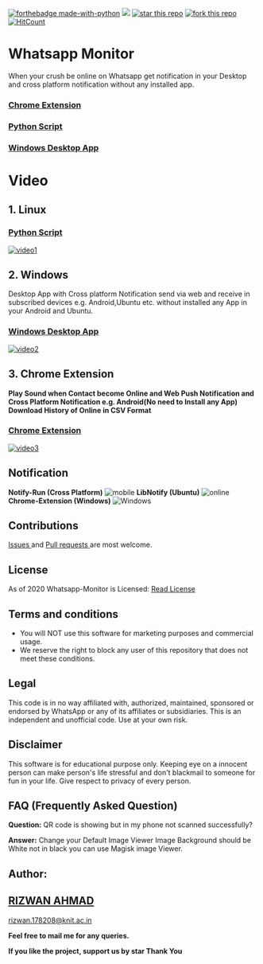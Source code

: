 
[![forthebadge made-with-python](http://ForTheBadge.com/images/badges/made-with-python.svg)](https://www.python.org/) 
![](https://img.shields.io/badge/Chrome%20Extension-WhatsApp%20Monitor-green)
[![star this repo](http://githubbadges.com/star.svg?user=rizwansoaib&repo=whatsapp-monitor)](https://github.com/rizwansoaib/whatsapp-monitor)
[![fork this repo](http://githubbadges.com/fork.svg?user=rizwansoaib&repo=whatsapp-monitor)](http://github.com/rizwansoaib/whatsapp-monitor/fork)
[![HitCount](http://hits.dwyl.io/rizwansoaib/whatsapp-monitor.svg)](http://hits.dwyl.io/rizwansoaib/whatsapp-monitor)

# Whatsapp Monitor

When your crush be online on Whatsapp get notification in your Desktop and  cross platform notification without any installed app.

### [Chrome Extension](https://github.com/rizwansoaib/whatsapp-monitor/tree/master/Chrome-Extension)
### [Python Script](https://github.com/rizwansoaib/whatsapp-monitor/tree/master/Script)
### [Windows Desktop App](https://github.com/rizwansoaib/whatsapp-monitor/tree/master/Windows)

# Video 


 ## 1. Linux
  ### [Python Script](https://github.com/rizwansoaib/whatsapp-monitor/tree/master/Script)
   [![video1](https://user-images.githubusercontent.com/29729380/75820835-1a54ea80-5dc3-11ea-944c-075dda2a0f72.png)](https://youtu.be/3Xo45yhncwg)
 ## 2. Windows
 Desktop App with Cross platform Notification send via web and receive in subscribed devices e.g. Android,Ubuntu etc. without installed any App in your Android and Ubuntu.
 ### [Windows Desktop App](https://github.com/rizwansoaib/whatsapp-monitor/tree/master/Windows)

   [![video2](https://user-images.githubusercontent.com/29729380/71323225-e32aa900-24f6-11ea-8928-eecb77b0d8a2.png)
](https://www.youtube.com/watch?v=kd44QGSkKz8)



## 3. Chrome Extension

**Play Sound when Contact become Online and Web Push Notification and  Cross Platform Notification e.g. Android(No need to Install any App)  Download History of Online in CSV Format**
### [Chrome Extension](https://github.com/rizwansoaib/whatsapp-monitor/tree/master/Chrome-Extension)


  [![video3](https://user-images.githubusercontent.com/29729380/75627593-7ff47b80-5bf7-11ea-9f20-4ed6b81d4d1d.png)
](https://youtu.be/PFUcunuiGy4)

## Notification 
 
   **Notify-Run (Cross Platform)** 
   ![mobile](https://user-images.githubusercontent.com/29729380/74177733-5384b980-4c60-11ea-8b86-a40267588194.png)
   **LibNotify (Ubuntu)**
   ![online](https://user-images.githubusercontent.com/29729380/74180748-0c012c00-4c66-11ea-91f8-b9fd5f6b6a99.jpg)
   **Chrome-Extension (Windows)**
   ![Windows](https://user-images.githubusercontent.com/29729380/74180771-115e7680-4c66-11ea-9939-b9eca7e4b646.png)
  
   
## Contributions
<a href="https://github.com/rizwansoaib/whatsapp-monitor/issues"> Issues </a>
and <a href ="https://github.com/rizwansoaib/whatsapp-monitor/pulls"> Pull
requests </a> are most welcome.
   
   
## License
As of 2020 Whatsapp-Monitor is Licensed: [Read License](/LICENSE)

## Terms and conditions
* You will NOT use this software for marketing purposes and commercial usage.
* We reserve the right to block any user of this repository that does not meet these conditions.

## Legal
   This code is in no way affiliated with, authorized, maintained, sponsored or endorsed by WhatsApp or any of its affiliates or subsidiaries. This is an independent and unofficial code. Use at your own risk.
   
## Disclaimer
  This software is for educational purpose only. Keeping eye on a innocent person can make person's life stressful and don't blackmail to someone for fun in your life. Give respect to privacy of every person.

   
## FAQ (Frequently Asked Question)
**Question:**  QR code is showing but in my phone not scanned successfully?

**Answer:** Change your Default Image Viewer Image Background should be White not in black you can use Magisk image Viewer.



## Author:
## <a href="https://www.linkedin.com/in/rizwansoaib/">RIZWAN AHMAD</a>
rizwan.178208@knit.ac.in

**Feel free to mail me for any queries.**

**If you like the project, support us by star Thank You**
